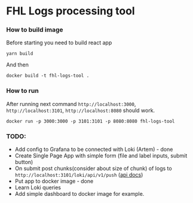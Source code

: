 # FHL Logs processing tool

### How to build image
Before starting you need to build react app
```shell
yarn build
```
And then 
```shell
docker build -t fhl-logs-tool .
```

### How to run
After running next command `http://localhost:3000`, `http://localhost:3101`, `http://localhost:8080` should work.
```shell 
docker run -p 3000:3000 -p 3101:3101 -p 8080:8080 fhl-logs-tool
```

### TODO:
 - Add config to Grafana to be connected with Loki (Artem) - done
 - Create Single Page App with simple form (file and label inputs, submit button)
 - On submit post chunks(consider about size of chunk) of logs to `http://localhost:3101/loki/api/v1/push` ([api docs](https://grafana.com/docs/loki/latest/api/#post-lokiapiv1push))  
 - Put app to docker image - done
 - Learn Loki queries
 - Add simple dashboard to docker image for example.